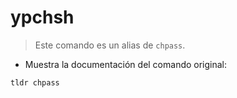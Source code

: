 # ypchsh

> Este comando es un alias de `chpass`.

- Muestra la documentación del comando original:

`tldr chpass`
